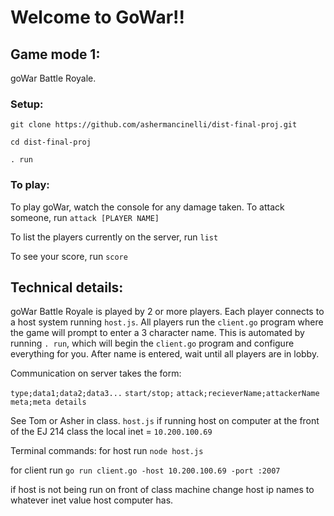 

# Welcome to GoWar!!

## Game mode 1:
goWar Battle Royale.

### Setup:
 `git clone https://github.com/ashermancinelli/dist-final-proj.git`
 
 `cd dist-final-proj`
 
 `. run`

### To play:

To play goWar, watch the console for any damage taken. 
To attack someone, run `attack [PLAYER NAME]`

To list the players currently on the server, run `list`

To see your score, run `score`

## Technical details:

goWar Battle Royale is played by 2 or more players. Each player connects to a host system running `host.js`. All players run the `client.go` program where the game will prompt to enter a 3 character name. This is automated by running `. run`, which will begin the `client.go` program and configure everything for you. After name is entered, wait until all players are in lobby.

Communication on server takes the form:


`type;data1;data2;data3...`
`start/stop;`
`attack;recieverName;attackerName`
`meta;meta details`


See Tom or Asher in class. `host.js` 
if running host on computer at the front of the EJ 214 class the local inet = `10.200.100.69`

Terminal commands:
for host run `node host.js`

for client run `go run client.go -host 10.200.100.69 -port :2007`

if host is not being run on front of class machine change host ip names to whatever inet value host computer has.
